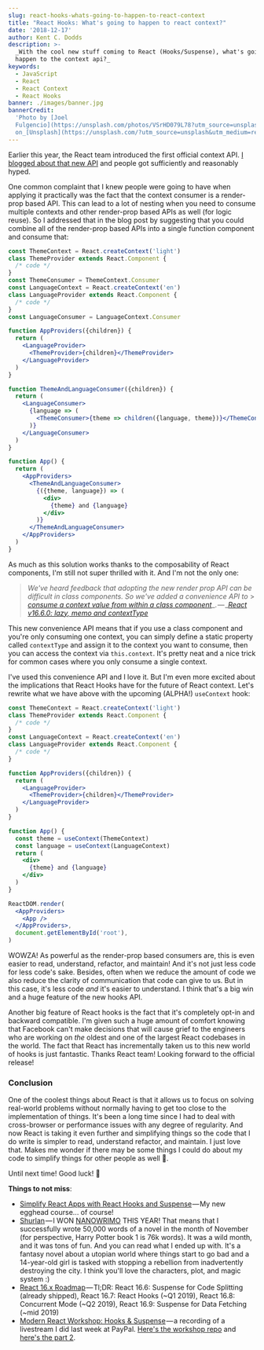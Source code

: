 ```yaml
---
slug: react-hooks-whats-going-to-happen-to-react-context
title: "React Hooks: What's going to happen to react context?"
date: '2018-12-17'
author: Kent C. Dodds
description: >-
  _With the cool new stuff coming to React (Hooks/Suspense), what's going to
  happen to the context api?_
keywords:
  - JavaScript
  - React
  - React Context
  - React Hooks
banner: ./images/banner.jpg
bannerCredit:
  'Photo by [Joel
  Fulgencio](https://unsplash.com/photos/VSrHD079L78?utm_source=unsplash&utm_medium=referral&utm_content=creditCopyText)
  on_[Unsplash](https://unsplash.com/?utm_source=unsplash&utm_medium=referral&utm_content=creditCopyText)'
---
```


Earlier this year, the React team introduced the first official context API.
[I blogged about that new API](https://medium.com/dailyjs/reacts-%EF%B8%8F-new-context-api-70c9fe01596b)
and people got sufficiently and reasonably hyped.

One common complaint that I knew people were going to have when applying it
practically was the fact that the context consumer is a render-prop based API.
This can lead to a lot of nesting when you need to consume multiple contexts and
other render-prop based APIs as well (for logic reuse). So I addressed that in
the blog post by suggesting that you could combine all of the render-prop based
APIs into a single function component and consume that:

```jsx
const ThemeContext = React.createContext('light')
class ThemeProvider extends React.Component {
  /* code */
}
const ThemeConsumer = ThemeContext.Consumer
const LanguageContext = React.createContext('en')
class LanguageProvider extends React.Component {
  /* code */
}
const LanguageConsumer = LanguageContext.Consumer

function AppProviders({children}) {
  return (
    <LanguageProvider>
      <ThemeProvider>{children}</ThemeProvider>
    </LanguageProvider>
  )
}

function ThemeAndLanguageConsumer({children}) {
  return (
    <LanguageConsumer>
      {language => (
        <ThemeConsumer>{theme => children({language, theme})}</ThemeConsumer>
      )}
    </LanguageConsumer>
  )
}

function App() {
  return (
    <AppProviders>
      <ThemeAndLanguageConsumer>
        {({theme, language}) => (
          <div>
            {theme} and {language}
          </div>
        )}
      </ThemeAndLanguageConsumer>
    </AppProviders>
  )
}
```

As much as this solution works thanks to the composability of React components,
I'm still not super thrilled with it. And I'm not the only one:

> _We've heard feedback that adopting the new render prop API can be difficult
> in class components. So we've added a convenience API to_ >
> [_consume a context value from within a class component_](https://reactjs.org/docs/context.html#classcontexttype)_. — _[_React v16.6.0: lazy, memo and contextType_](https://reactjs.org/blog/2018/10/23/react-v-16-6.html)

This new convenience API means that if you use a class component and you're only
consuming one context, you can simply define a static property called
`contextType` and assign it to the context you want to consume, then you can
access the context via `this.context`. It's pretty neat and a nice trick for
common cases where you only consume a single context.

I've used this convenience API and I love it. But I'm even more excited about
the implications that React Hooks have for the future of React context. Let's
rewrite what we have above with the upcoming (ALPHA!) `useContext` hook:

```jsx
const ThemeContext = React.createContext('light')
class ThemeProvider extends React.Component {
  /* code */
}
const LanguageContext = React.createContext('en')
class LanguageProvider extends React.Component {
  /* code */
}

function AppProviders({children}) {
  return (
    <LanguageProvider>
      <ThemeProvider>{children}</ThemeProvider>
    </LanguageProvider>
  )
}

function App() {
  const theme = useContext(ThemeContext)
  const language = useContext(LanguageContext)
  return (
    <div>
      {theme} and {language}
    </div>
  )
}

ReactDOM.render(
  <AppProviders>
    <App />
  </AppProviders>,
  document.getElementById('root'),
)
```

WOWZA! As powerful as the render-prop based consumers are, this is even easier
to read, understand, refactor, and maintain! And it's not just less code for
less code's sake. Besides, often when we reduce the amount of code we also
reduce the clarity of communication that code can give to us. But in this case,
it's less code _and_ it's easier to understand. I think that's a big win and a
huge feature of the new hooks API.

Another big feature of React hooks is the fact that it's completely opt-in and
backward compatible. I'm given such a huge amount of comfort knowing that
Facebook can't make decisions that will cause grief to the engineers who are
working on _the_ oldest and one of the largest React codebases in the world. The
fact that React has incrementally taken us to this new world of hooks is just
fantastic. Thanks React team! Looking forward to the official release!

### Conclusion

One of the coolest things about React is that it allows us to focus on solving
real-world problems without normally having to get too close to the
implementation of things. It's been a long time since I had to deal with
cross-browser or performance issues with any degree of regularity. And now React
is taking it even further and simplifying things so the code that I do write is
simpler to read, understand refactor, and maintain. I just love that. Makes me
wonder if there may be some things I could do about my code to simplify things
for other people as well 🤔.

Until next time! Good luck! 👋

**Things to not miss**:

- [Simplify React Apps with React Hooks and Suspense](http://kcd.im/refactor-react) — My
  new egghead course... of course!
- [Shurlan](http://kcd.im/shurlan) — I WON [NANOWRIMO](https://nanowrimo.org/)
  THIS YEAR! That means that I successfully wrote 50,000 words of a novel in the
  month of November (for perspective, Harry Potter book 1 is 76k words). It was
  a wild month, and it was tons of fun. And you can read what I ended up with.
  It's a fantasy novel about a utopian world where things start to go bad and a
  14-year-old girl is tasked with stopping a rebellion from inadvertently
  destroying the city. I think you'll love the characters, plot, and magic
  system :)
- [React 16.x Roadmap](https://reactjs.org/blog/2018/11/27/react-16-roadmap.html) — Tl;DR:
  React 16.6: Suspense for Code Splitting (already shipped), React 16.7: React
  Hooks (~Q1 2019), React 16.8: Concurrent Mode (~Q2 2019), React 16.9: Suspense
  for Data Fetching (~mid 2019)
- [Modern React Workshop: Hooks & Suspense](https://www.youtube.com/watch?v=xcZXS_VEJS0&list=PLV5CVI1eNcJgNqzNwcs4UKrlJdhfDjshf) — a
  recording of a livestream I did last week at PayPal.
  [Here's the workshop repo](https://github.com/kentcdodds/modern-react) and
  [here's the part 2](https://www.youtube.com/watch?v=NKAfuguroRY&list=PLV5CVI1eNcJgNqzNwcs4UKrlJdhfDjshf).
